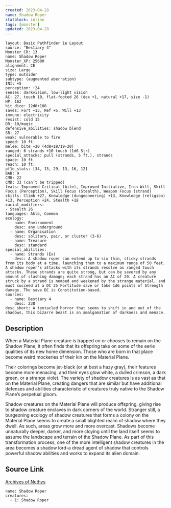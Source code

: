 ```yaml
---
created: 2023-04-28
name: Shadow Roper
statblock: inline
tags: [monster]
updated: 2023-04-28
---
```

```statblock
layout: Basic Pathfinder 1e Layout
source: "Bestiary 4"
Monster_CR: 13
name: Shadow Roper
Monster_XP: 25600
alignment: CE
size: Large
type: outsider
subtype: (augmented aberration)
INI: +5
perception: +24
senses: darkvision, low-light vision
AC: 27, touch 10, flat-footed 26 (dex +1, natural +17, size -1)
HP: 162
hit_dice: 12d8+108
saves: Fort +13, Ref +5, Will +13
immune: electricity
resist: cold 15
DR: 10/magic
defensive_abilities: shadow blend
SR: 27
weak: vulnerable to fire
speed: 10 ft.
melee: bite +20 (4d8+18/19-20)
ranged: 6 strands +10 touch (1d6 Str)
special_attacks: pull (strands, 5 ft.), strands
space: 10 ft.
reach: 10 ft.
pf1e_stats: [34, 13, 29, 13, 16, 12]
BAB: 9
CMB: 22
CMD: 33 (can’t be tripped)
feats: Improved Critical (bite), Improved Initiative, Iron Will, Skill Focus (Perception), Skill Focus (Stealth), Weapon Focus (strand)
skills: Climb +27, Knowledge (dungeoneering) +13, Knowledge (religion) +13, Perception +24, Stealth +18
racial_modifiers:
- Stealth 26
languages: Aklo, Common
ecology:
  - name: Environment
    desc: any underground
  - name: Organisation
    desc: solitary, pair, or cluster (3-6)
  - name: Treasure
    desc: standard
special_abilities:
  - name: Strands (Ex)
    desc: A shadow roper can extend up to six thin, sticky strands from its body at a time, launching them to a maximum range of 50 feet. A shadow roper’s attacks with its strands resolve as ranged touch attacks. These strands are quite strong, but can be severed by any amount of slashing damage; each strand has an AC of 20. A creature struck by a strand is numbed and weakened by the strange material, and must succeed at a DC 25 Fortitude save or take 1d6 points of Strength damage. The save DC is Constitution-based.
sources:
  - name: Bestiary 4
    desc: 238
desc_short: A tentacled horror that seems to shift in and out of the shadows, this bizarre beast is an amalgamation of darkness and menace.
```
## Description
When a Material Plane creature is trapped on or chooses to remain on the Shadow Plane, it often finds that its offspring take on some of the eerie qualities of its new home dimension. Those who are born in that place become weird mockeries of their kin on the Material Plane.

Their colorings become jet-black (or at best a hazy gray), their features become more menacing, and their eyes glow white, a dulled crimson, a dark green, or a strange violet. The variety of shadow creatures is as vast as that on the Material Plane, creating dangers that are similar but have additional defenses and abilities characteristic of creatures truly native to the Shadow Plane’s perpetual gloom.

Shadow creatures on the Material Plane will produce offspring, giving rise to shadow creature enclaves in dark corners of the world. Stranger still, a burgeoning ecology of shadow creatures that forms a colony on the Material Plane seems to create a small blighted realm of shadow where they dwell. As such, areas grow more and more overcast. Shadows become unnaturally deeper, darker, and more cloying until the land itself seems to assume the landscape and terrain of the Shadow Plane. As part of this transformation process, one of the more intelligent shadow creatures in the area becomes a shadow lord-a dread agent of shadow that controls powerful shadow abilities and works to expand its alien domain.
## Source Link
[Archives of Nethys](https://aonprd.com/MonsterDisplay.aspx?ItemName=Shadow%20Roper)
```encounter-table
name: Shadow Roper
creatures:
  - 1: Shadow Roper
```
